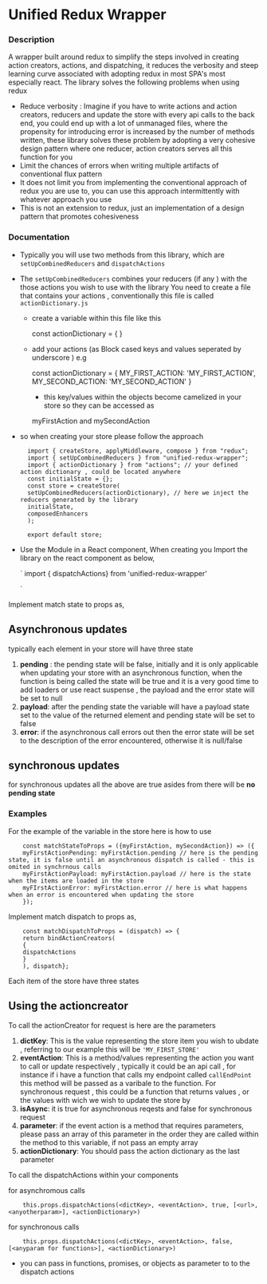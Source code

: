 # Unified Redux Wrapper

### Description

A wrapper built around redux to simplify the steps involved in creating action creators, actions, and dispatching, it reduces the verbosity and steep learning curve associated with adopting redux in most SPA's most especially react.
The library solves the following problems when using redux

- Reduce verbosity : Imagine if you have to write actions and action creators, reducers and update the store with every api calls to the back end, you could end up with a lot of unmanaged files, where the propensity for introducing error is increased by the number of methods written, these library solves these problem by adopting a very cohesive design pattern where one reducer, action creators serves all this function for you
- Limit the chances of errors when writing multiple artifacts of conventional flux pattern
- It does not limit you from implementing the conventional approach of redux you are use to, you can use this approach intermittently with whatever approach you use
- This is not an extension to redux, just an implementation of a design pattern that promotes cohesiveness

### Documentation

- Typically you will use two methods from this library, which are `setUpCombinedReducers` and `dispatchActions`
- The `setUpCombinedReducers` combines your reducers (if any ) with the those actions you wish to use with the library
  You need to create a file that contains your actions , conventionally this file is called `actionDictionary.js`

  - create a variable within this file like this

    const actionDictionary = { }

  - add your actions (as Block cased keys and values seperated by underscore ) e.g

    const actionDictionary = {
    MY_FIRST_ACTION: 'MY_FIRST_ACTION',
    MY_SECOND_ACTION: 'MY_SECOND_ACTION'
    }


    - this key/values within the objects become camelized in your store so they can be accessed as


    myFirstAction and mySecondAction

- so when creating your store please follow the approach


        import { createStore, applyMiddleware, compose } from "redux";
        import { setUpCombinedReducers } from "unified-redux-wrapper";
        import { actionDictionary } from "actions"; // your defined action dictionary , could be located anywhere
        const initialState = {};
        const store = createStore(
        setUpCombinedReducers(actionDictionary), // here we inject the reducers generated by the library
        initialState,
        composedEnhancers
        );

        export default store;

- Use the Module in a React component, When creating you Import the library on the react component as below,

  `
  import { dispatchActions} from 'unified-redux-wrapper'

  `

Implement match state to props as,

## Asynchronous updates

typically each element in your store will have three state

1.  **pending** : the pending state will be false, initially and it is only applicable when updating your store with an asynchronous function, when the function is being called the state will be true
    and it is a very good time to add loaders or use react suspense , the payload and the error state will be set to null
2.  **payload**: after the pending state the variable will have a payload state set to the value of the returned element and pending state will be set to false
3.  **error**: if the asynchronous call errors out then the error state will be set to the description of the error encountered, otherwise it is null/false

## synchronous updates

for synchronous updates all the above are true asides from there will be **no pending state**

### Examples

For the example of the variable in the store here is how to use

        const matchStateToProps = ({myFirstAction, mySecondAction}) => ({
        myFirstActionPending: myFirstAction.pending // here is the pending state, it is false until an asynchronous dispatch is called - this is omited in synchrnous calls
        myFirstActionPayload: myFirstAction.payload // here is the state when the items are loaded in the store
        myFIrstActionError: myFirstAction.error // here is what happens when an error is encountered when updating the store
        });

Implement match dispatch to props as,

        const matchDispatchToProps = (dispatch) => {
        return bindActionCreators(
        {
        dispatchActions
        }
        ), dispatch};

Each item of the store have three states

## Using the actioncreator

To call the actionCreator for request is
here are the parameters

1. **dictKey**: This is the value representing the store item you wish to ubdate , referring to our example this will be `'MY_FIRST_STORE'`
2. **eventAction**: This is a method/values representing the action you want to call or update respectively , typically it could be an api call , for instance if i have a function that calls my endpoint called `callEndPoint`
   this method will be passed as a varibale to the function. For synchronous request , this could be a function that returns values , or the values with wich we wish to update the store by
3. **isAsync**: it is true for asynchronous reqests and false for synchronous request
4. **parameter**: if the event action is a method that requires parameters, please pass an array of this parameter in the order they are called within the method to this variable, if not pass an empty array
5. **actionDictionary**: You should pass the action dictionary as the last parameter

To call the dispatchActions within your components

for asynchromous calls

        this.props.dispatchActions(<dictKey>, <eventAction>, true, [<url>, <anyotherparam>], <actionDictionary>)

for synchronous calls

        this.props.dispatchActions(<dictKey>, <eventAction>, false, [<anyparam for functions>], <actionDictionary>)

- you can pass in functions, promises, or objects as parameter to to the dispatch actions
